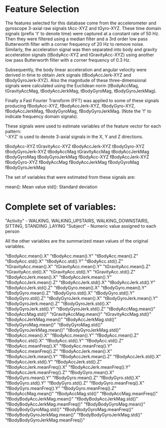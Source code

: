 Feature Selection 
=================

The features selected for this database come from the accelerometer and gyroscope 3-axial raw signals tAcc-XYZ and tGyro-XYZ. These time domain signals (prefix 't' to denote time) were captured at a constant rate of 50 Hz. Then they were filtered using a median filter and a 3rd order low pass Butterworth filter with a corner frequency of 20 Hz to remove noise. Similarly, the acceleration signal was then separated into body and gravity acceleration signals (tBodyAcc-XYZ and tGravityAcc-XYZ) using another low pass Butterworth filter with a corner frequency of 0.3 Hz. 

Subsequently, the body linear acceleration and angular velocity were derived in time to obtain Jerk signals (tBodyAccJerk-XYZ and tBodyGyroJerk-XYZ). Also the magnitude of these three-dimensional signals were calculated using the Euclidean norm (tBodyAccMag, tGravityAccMag, tBodyAccJerkMag, tBodyGyroMag, tBodyGyroJerkMag). 

Finally a Fast Fourier Transform (FFT) was applied to some of these signals producing fBodyAcc-XYZ, fBodyAccJerk-XYZ, fBodyGyro-XYZ, fBodyAccJerkMag, fBodyGyroMag, fBodyGyroJerkMag. (Note the 'f' to indicate frequency domain signals). 

These signals were used to estimate variables of the feature vector for each pattern:  
'-XYZ' is used to denote 3-axial signals in the X, Y and Z directions.

tBodyAcc-XYZ
tGravityAcc-XYZ
tBodyAccJerk-XYZ
tBodyGyro-XYZ
tBodyGyroJerk-XYZ
tBodyAccMag
tGravityAccMag
tBodyAccJerkMag
tBodyGyroMag
tBodyGyroJerkMag
fBodyAcc-XYZ
fBodyAccJerk-XYZ
fBodyGyro-XYZ
fBodyAccMag
fBodyAccJerkMag
fBodyGyroMag
fBodyGyroJerkMag

The set of variables that were estimated from these signals are: 

mean(): Mean value
std(): Standard deviation

Complete set of variables:
=================

"Activity" -  WALKING, WALKING_UPSTAIRS, WALKING_DOWNSTAIRS, SITTING, STANDING ,LAYING
"Subject" - Numeric value assigned to each person

All the other variables are the summarized mean values of the original variables.

"tBodyAcc.mean().X" 
"tBodyAcc.mean().Y" 
"tBodyAcc.mean().Z" 
"tBodyAcc.std().X"
"tBodyAcc.std().Y"
"tBodyAcc.std().Z" 
"tGravityAcc.mean().X"
"tGravityAcc.mean().Y"
"tGravityAcc.mean().Z"
"tGravityAcc.std().X"
"tGravityAcc.std().Y" 
"tGravityAcc.std().Z"
"tBodyAccJerk.mean().X"
"tBodyAccJerk.mean().Y"
"tBodyAccJerk.mean().Z"
"tBodyAccJerk.std().X"
"tBodyAccJerk.std().Y"
"tBodyAccJerk.std().Z"
"tBodyGyro.mean().X"
"tBodyGyro.mean().Y"
"tBodyGyro.mean().Z"
"tBodyGyro.std().X"
"tBodyGyro.std().Y"
"tBodyGyro.std().Z"
"tBodyGyroJerk.mean().X"
"tBodyGyroJerk.mean().Y"
"tBodyGyroJerk.mean().Z"
"tBodyGyroJerk.std().X"
"tBodyGyroJerk.std().Y"
"tBodyGyroJerk.std().Z"
"tBodyAccMag.mean()"
"tBodyAccMag.std()"
"tGravityAccMag.mean()"
"tGravityAccMag.std()"
"tBodyAccJerkMag.mean()"
"tBodyAccJerkMag.std()"
"tBodyGyroMag.mean()"
"tBodyGyroMag.std()"
"tBodyGyroJerkMag.mean()"
"tBodyGyroJerkMag.std()"
"fBodyAcc.mean().X"
"fBodyAcc.mean().Y"
"fBodyAcc.mean().Z"
"fBodyAcc.std().X"
"fBodyAcc.std().Y"
"fBodyAcc.std().Z"
"fBodyAcc.meanFreq().X"
"fBodyAcc.meanFreq().Y" 
"fBodyAcc.meanFreq().Z" 
"fBodyAccJerk.mean().X"
"fBodyAccJerk.mean().Y" 
"fBodyAccJerk.mean().Z"
"fBodyAccJerk.std().X"
"fBodyAccJerk.std().Y" 
"fBodyAccJerk.std().Z"
"fBodyAccJerk.meanFreq().X"
"fBodyAccJerk.meanFreq().Y"
"fBodyAccJerk.meanFreq().Z"
"fBodyGyro.mean().X"
"fBodyGyro.mean().Y"
"fBodyGyro.mean().Z"
"fBodyGyro.std().X"
"fBodyGyro.std().Y"
"fBodyGyro.std().Z"
"fBodyGyro.meanFreq().X"
"fBodyGyro.meanFreq().Y"
"fBodyGyro.meanFreq().Z"
"fBodyAccMag.mean()"
"fBodyAccMag.std()"
"fBodyAccMag.meanFreq()"
"fBodyBodyAccJerkMag.mean()"
"fBodyBodyAccJerkMag.std()"
"fBodyBodyAccJerkMag.meanFreq()"
"fBodyBodyGyroMag.mean()"
"fBodyBodyGyroMag.std()"
"fBodyBodyGyroMag.meanFreq()"
"fBodyBodyGyroJerkMag.mean()"
"fBodyBodyGyroJerkMag.std()"
"fBodyBodyGyroJerkMag.meanFreq()"
